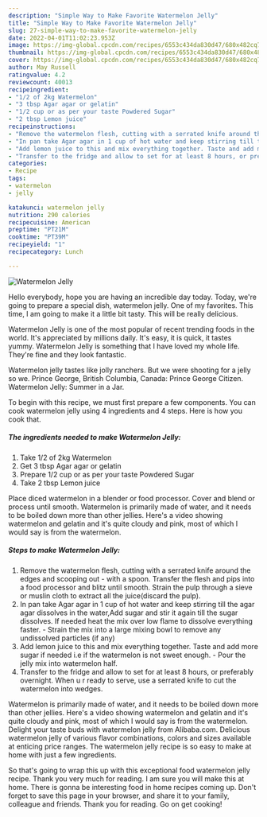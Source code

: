 ```yaml
---
description: "Simple Way to Make Favorite Watermelon Jelly"
title: "Simple Way to Make Favorite Watermelon Jelly"
slug: 27-simple-way-to-make-favorite-watermelon-jelly
date: 2022-04-01T11:02:23.953Z
image: https://img-global.cpcdn.com/recipes/6553c434da830d47/680x482cq70/watermelon-jelly-recipe-main-photo.jpg
thumbnail: https://img-global.cpcdn.com/recipes/6553c434da830d47/680x482cq70/watermelon-jelly-recipe-main-photo.jpg
cover: https://img-global.cpcdn.com/recipes/6553c434da830d47/680x482cq70/watermelon-jelly-recipe-main-photo.jpg
author: May Russell
ratingvalue: 4.2
reviewcount: 40013
recipeingredient:
- "1/2 of 2kg Watermelon"
- "3 tbsp Agar agar or gelatin"
- "1/2 cup or as per your taste Powdered Sugar"
- "2 tbsp Lemon juice"
recipeinstructions:
- "Remove the watermelon flesh, cutting with a serrated knife around the edges and scooping out with a spoon. Transfer the flesh and pips into a food processor and blitz until smooth. Strain the pulp through a sieve or muslin cloth to extract all the juice(discard the pulp)."
- "In pan take Agar agar in 1 cup of hot water and keep stirring till the agar agar dissolves in the water,Add sugar and stir it again till the sugar dissolves. If needed heat the mix over low flame to dissolve everything faster.  Strain the mix into a large mixing bowl to remove any undissolved particles (if any)"
- "Add lemon juice to this and mix everything together. Taste and add more sugar if needed i.e if the watermelon is not sweet enough. Pour the jelly mix into watermelon half."
- "Transfer to the fridge and allow to set for at least 8 hours, or preferably overnight. When u r ready to serve, use a serrated knife to cut the watermelon into wedges."
categories:
- Recipe
tags:
- watermelon
- jelly

katakunci: watermelon jelly 
nutrition: 290 calories
recipecuisine: American
preptime: "PT21M"
cooktime: "PT39M"
recipeyield: "1"
recipecategory: Lunch

---
```



![Watermelon Jelly](https://img-global.cpcdn.com/recipes/6553c434da830d47/680x482cq70/watermelon-jelly-recipe-main-photo.jpg)

Hello everybody, hope you are having an incredible day today. Today, we're going to prepare a special dish, watermelon jelly. One of my favorites. This time, I am going to make it a little bit tasty. This will be really delicious.

Watermelon Jelly is one of the most popular of recent trending foods in the world. It's appreciated by millions daily. It's easy, it is quick, it tastes yummy. Watermelon Jelly is something that I have loved my whole life. They're fine and they look fantastic.

Watermelon jelly tastes like jolly ranchers. But we were shooting for a jelly so we. Prince George, British Columbia, Canada: Prince George Citizen. Watermelon Jelly: Summer in a Jar.


To begin with this recipe, we must first prepare a few components. You can cook watermelon jelly using 4 ingredients and 4 steps. Here is how you cook that.

<!--inarticleads1-->

##### The ingredients needed to make Watermelon Jelly:

1. Take 1/2 of 2kg Watermelon
1. Get 3 tbsp Agar agar or gelatin
1. Prepare 1/2 cup or as per your taste Powdered Sugar
1. Take 2 tbsp Lemon juice


Place diced watermelon in a blender or food processor. Cover and blend or process until smooth. Watermelon is primarily made of water, and it needs to be boiled down more than other jellies. Here&#39;s a video showing watermelon and gelatin and it&#39;s quite cloudy and pink, most of which I would say is from the watermelon. 

<!--inarticleads2-->

##### Steps to make Watermelon Jelly:

1. Remove the watermelon flesh, cutting with a serrated knife around the edges and scooping out - with a spoon. Transfer the flesh and pips into a food processor and blitz until smooth. Strain the pulp through a sieve or muslin cloth to extract all the juice(discard the pulp).
1. In pan take Agar agar in 1 cup of hot water and keep stirring till the agar agar dissolves in the water,Add sugar and stir it again till the sugar dissolves. If needed heat the mix over low flame to dissolve everything faster. -  Strain the mix into a large mixing bowl to remove any undissolved particles (if any)
1. Add lemon juice to this and mix everything together. Taste and add more sugar if needed i.e if the watermelon is not sweet enough. - Pour the jelly mix into watermelon half.
1. Transfer to the fridge and allow to set for at least 8 hours, or preferably overnight. When u r ready to serve, use a serrated knife to cut the watermelon into wedges.


Watermelon is primarily made of water, and it needs to be boiled down more than other jellies. Here&#39;s a video showing watermelon and gelatin and it&#39;s quite cloudy and pink, most of which I would say is from the watermelon. Delight your taste buds with watermelon jelly from Alibaba.com. Delicious watermelon jelly of various flavor combinations, colors and sizes available at enticing price ranges. The watermelon jelly recipe is so easy to make at home with just a few ingredients. 

So that's going to wrap this up with this exceptional food watermelon jelly recipe. Thank you very much for reading. I am sure you will make this at home. There is gonna be interesting food in home recipes coming up. Don't forget to save this page in your browser, and share it to your family, colleague and friends. Thank you for reading. Go on get cooking!
